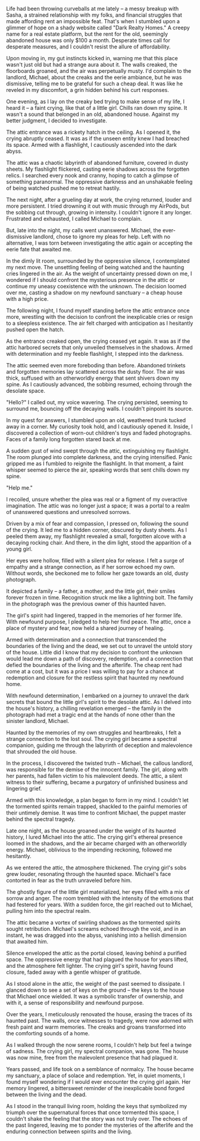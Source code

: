 Life had been throwing curveballs at me lately – a messy breakup with Sasha, a strained relationship with my folks, and financial struggles that made affording rent an impossible feat. That's when I stumbled upon a glimmer of hope on a shady website called "Dark Realty Homes." A creepy name for a real estate platform, but the rent for the old, seemingly abandoned house was only $100 a month. Desperate times call for desperate measures, and I couldn't resist the allure of affordability.  
  
Upon moving in, my gut instincts kicked in, warning me that this place wasn't just old but had a strange aura about it. The walls creaked, the floorboards groaned, and the air was perpetually musty. I'd complain to the landlord, Michael, about the creaks and the eerie ambiance, but he was dismissive, telling me to be grateful for such a cheap deal. It was like he reveled in my discomfort, a grin hidden behind his curt responses.  
  
One evening, as I lay on the creaky bed trying to make sense of my life, I heard it – a faint crying, like that of a little girl. Chills ran down my spine. It wasn't a sound that belonged in an old, abandoned house. Against my better judgment, I decided to investigate.  
  
The attic entrance was a rickety hatch in the ceiling. As I opened it, the crying abruptly ceased. It was as if the unseen entity knew I had breached its space. Armed with a flashlight, I cautiously ascended into the dark abyss.  
  
The attic was a chaotic labyrinth of abandoned furniture, covered in dusty sheets. My flashlight flickered, casting eerie shadows across the forgotten relics. I searched every nook and cranny, hoping to catch a glimpse of something paranormal. The oppressive darkness and an unshakable feeling of being watched pushed me to retreat hastily.  
  
The next night, after a grueling day at work, the crying returned, louder and more persistent. I tried drowning it out with music through my AirPods, but the sobbing cut through, growing in intensity. I couldn't ignore it any longer. Frustrated and exhausted, I called Michael to complain.  
  
But, late into the night, my calls went unanswered. Michael, the ever-dismissive landlord, chose to ignore my pleas for help. Left with no alternative, I was torn between investigating the attic again or accepting the eerie fate that awaited me.  
  
In the dimly lit room, surrounded by the oppressive silence, I contemplated my next move. The unsettling feeling of being watched and the haunting cries lingered in the air. As the weight of uncertainty pressed down on me, I wondered if I should confront the mysterious presence in the attic or continue my uneasy coexistence with the unknown. The decision loomed over me, casting a shadow on my newfound sanctuary – a cheap house with a high price.

The following night, I found myself standing before the attic entrance once more, wrestling with the decision to confront the inexplicable cries or resign to a sleepless existence. The air felt charged with anticipation as I hesitantly pushed open the hatch.  
  
As the entrance creaked open, the crying ceased yet again. It was as if the attic harbored secrets that only unveiled themselves in the shadows. Armed with determination and my feeble flashlight, I stepped into the darkness.  
  
The attic seemed even more foreboding than before. Abandoned trinkets and forgotten memories lay scattered across the dusty floor. The air was thick, suffused with an otherworldly energy that sent shivers down my spine. As I cautiously advanced, the sobbing resumed, echoing through the desolate space.  
  
"Hello?" I called out, my voice wavering. The crying persisted, seeming to surround me, bouncing off the decaying walls. I couldn't pinpoint its source.  
  
In my quest for answers, I stumbled upon an old, weathered trunk tucked away in a corner. My curiosity took hold, and I cautiously opened it. Inside, I discovered a collection of worn-out children's toys and faded photographs. Faces of a family long forgotten stared back at me.  
  
A sudden gust of wind swept through the attic, extinguishing my flashlight. The room plunged into complete darkness, and the crying intensified. Panic gripped me as I fumbled to reignite the flashlight. In that moment, a faint whisper seemed to pierce the air, speaking words that sent chills down my spine.  
  
"Help me."  
  
I recoiled, unsure whether the plea was real or a figment of my overactive imagination. The attic was no longer just a space; it was a portal to a realm of unanswered questions and unresolved sorrows.  
  
Driven by a mix of fear and compassion, I pressed on, following the sound of the crying. It led me to a hidden corner, obscured by dusty sheets. As I peeled them away, my flashlight revealed a small, forgotten alcove with a decaying rocking chair. And there, in the dim light, stood the apparition of a young girl.  
  
Her eyes were hollow, filled with a silent plea for release. I felt a surge of empathy and a strange connection, as if her sorrow echoed my own. Without words, she beckoned me to follow her gaze towards an old, dusty photograph.  
  
It depicted a family – a father, a mother, and the little girl, their smiles forever frozen in time. Recognition struck me like a lightning bolt. The family in the photograph was the previous owner of this haunted haven.  
  
The girl's spirit had lingered, trapped in the memories of her former life. With newfound purpose, I pledged to help her find peace. The attic, once a place of mystery and fear, now held a shared journey of healing.  
  
Armed with determination and a connection that transcended the boundaries of the living and the dead, we set out to unravel the untold story of the house. Little did I know that my decision to confront the unknown would lead me down a path of discovery, redemption, and a connection that defied the boundaries of the living and the afterlife. The cheap rent had come at a cost, but it was a price I was willing to pay for a chance at redemption and closure for the restless spirit that haunted my newfound home.

With newfound determination, I embarked on a journey to unravel the dark secrets that bound the little girl's spirit to the desolate attic. As I delved into the house's history, a chilling revelation emerged – the family in the photograph had met a tragic end at the hands of none other than the sinister landlord, Michael.  
  
Haunted by the memories of my own struggles and heartbreaks, I felt a strange connection to the lost soul. The crying girl became a spectral companion, guiding me through the labyrinth of deception and malevolence that shrouded the old house.  
  
In the process, I discovered the twisted truth – Michael, the callous landlord, was responsible for the demise of the innocent family. The girl, along with her parents, had fallen victim to his malevolent deeds. The attic, a silent witness to their suffering, became a purgatory of unfinished business and lingering grief.  
  
Armed with this knowledge, a plan began to form in my mind. I couldn't let the tormented spirits remain trapped, shackled to the painful memories of their untimely demise. It was time to confront Michael, the puppet master behind the spectral tragedy.  
  
Late one night, as the house groaned under the weight of its haunted history, I lured Michael into the attic. The crying girl's ethereal presence loomed in the shadows, and the air became charged with an otherworldly energy. Michael, oblivious to the impending reckoning, followed me hesitantly.  
  
As we entered the attic, the atmosphere thickened. The crying girl's sobs grew louder, resonating through the haunted space. Michael's face contorted in fear as the truth unraveled before him.  
  
The ghostly figure of the little girl materialized, her eyes filled with a mix of sorrow and anger. The room trembled with the intensity of the emotions that had festered for years. With a sudden force, the girl reached out to Michael, pulling him into the spectral realm.  
  
The attic became a vortex of swirling shadows as the tormented spirits sought retribution. Michael's screams echoed through the void, and in an instant, he was dragged into the abyss, vanishing into a hellish dimension that awaited him.  
  
Silence enveloped the attic as the portal closed, leaving behind a purified space. The oppressive energy that had plagued the house for years lifted, and the atmosphere felt lighter. The crying girl's spirit, having found closure, faded away with a gentle whisper of gratitude.  
  
As I stood alone in the attic, the weight of the past seemed to dissipate. I glanced down to see a set of keys on the ground – the keys to the house that Michael once wielded. It was a symbolic transfer of ownership, and with it, a sense of responsibility and newfound purpose.  
  
Over the years, I meticulously renovated the house, erasing the traces of its haunted past. The walls, once witnesses to tragedy, were now adorned with fresh paint and warm memories. The creaks and groans transformed into the comforting sounds of a home.  
  
As I walked through the now serene rooms, I couldn't help but feel a twinge of sadness. The crying girl, my spectral companion, was gone. The house was now mine, free from the malevolent presence that had plagued it.  
  
Years passed, and life took on a semblance of normalcy. The house became my sanctuary, a place of solace and redemption. Yet, in quiet moments, I found myself wondering if I would ever encounter the crying girl again. Her memory lingered, a bittersweet reminder of the inexplicable bond forged between the living and the dead.  
  
As I stood in the tranquil living room, holding the keys that symbolized my triumph over the supernatural forces that once tormented this space, I couldn't shake the feeling that the story was not truly over. The echoes of the past lingered, leaving me to ponder the mysteries of the afterlife and the enduring connection between spirits and the living.